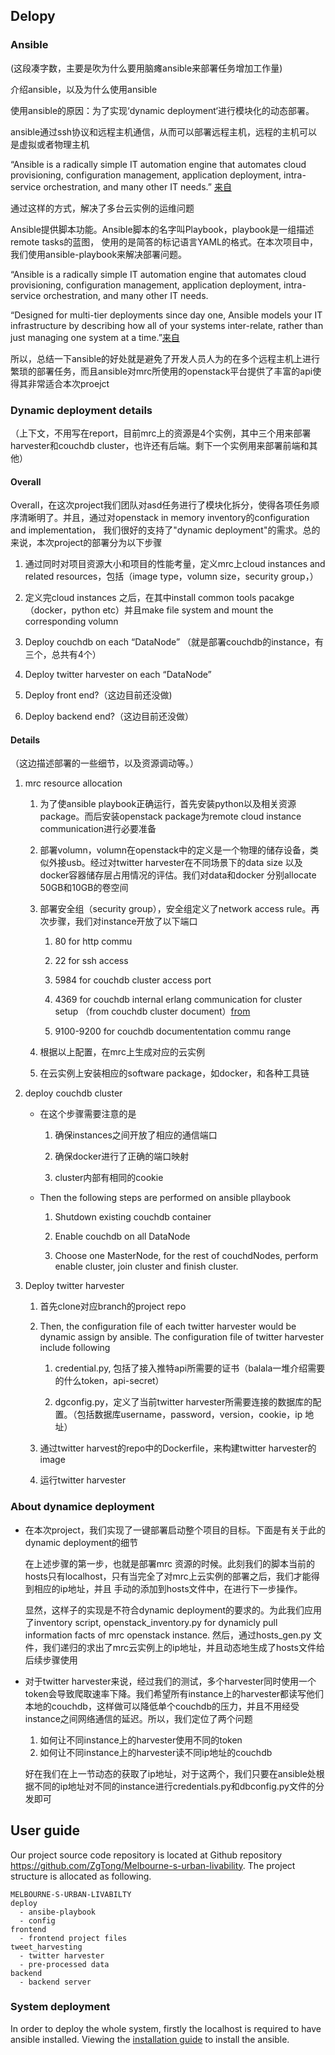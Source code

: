 


## Delopy 
### Ansible

(这段凑字数，主要是吹为什么要用脑瘫ansible来部署任务增加工作量)

介绍ansible，以及为什么使用ansible

使用ansible的原因：为了实现‘dynamic deployment‘进行模块化的动态部署。

ansible通过ssh协议和远程主机通信，从而可以部署远程主机，远程的主机可以是虚拟或者物理主机

“Ansible is a radically simple IT automation engine that automates cloud provisioning, configuration management, application deployment, intra-service orchestration, and many other IT needs.” [来自](https://www.ansible.com/overview/how-ansible-works?hsLang=en-us)

通过这样的方式，解决了多台云实例的运维问题

Ansible提供脚本功能。Ansible脚本的名字叫Playbook，playbook是一组描述remote tasks的蓝图， 使用的是简答的标记语言YAML的格式。在本次项目中，我们使用ansible-playbook来解决部署问题。

“Ansible is a radically simple IT automation engine that automates cloud provisioning, configuration management, application deployment, intra-service orchestration, and many other IT needs.

“Designed for multi-tier deployments since day one, Ansible models your IT infrastructure by describing how all of your systems inter-relate, rather than just managing one system at a time.”[来自](https://www.ansible.com/overview/how-ansible-works?hsLang=en-us)

所以，总结一下ansible的好处就是避免了开发人员人为的在多个远程主机上进行繁琐的部署任务，而且ansible对mrc所使用的openstack平台提供了丰富的api使得其非常适合本次proejct

### Dynamic deployment details

（上下文，不用写在report，目前mrc上的资源是4个实例，其中三个用来部署harvester和couchdb cluster，也许还有后端。剩下一个实例用来部署前端和其他）

#### Overall
Overall，在这次project我们团队对asd任务进行了模块化拆分，使得各项任务顺序清晰明了。并且，通过对openstack in memory inventory的configuration and implementation， 我们很好的支持了"dynamic deployment"的需求。总的来说，本次project的部署分为以下步骤

1. 通过同时对项目资源大小和项目的性能考量，定义mrc上cloud instances and related resources，包括（image type，volumn size，security group，）

2. 定义完cloud instances 之后，在其中install common tools pacakge （docker，python etc）并且make file system and mount the corresponding volumn
3. Deploy couchdb on each “DataNode” （就是部署couchdb的instance，有三个，总共有4个）
4. Deploy twitter harvester on each “DataNode”

5. Deploy front end?（这边目前还没做)
6. Deploy backend end?（这边目前还没做）


#### Details

（这边描述部署的一些细节，以及资源调动等。）

1. mrc resource allocation
   1. 为了使ansible playbook正确运行，首先安装python以及相关资源package。而后安装openstack package为remote cloud instance communication进行必要准备
   
   2. 部署volumn，volumn在openstack中的定义是一个物理的储存设备，类似外接usb。经过对twitter harvester在不同场景下的data size 以及docker容器储存层占用情况的评估。我们对data和docker 分别allocate 50GB和10GB的卷空间
   
   3. 部署安全组（security group），安全组定义了network access rule。再次步骤，我们对instance开放了以下端口
      1. 80 for http commu
   
      2. 22 for ssh access
   
      3. 5984 for couchdb cluster access port

      4. 4369 for couchdb internal erlang communication for cluster setup （from couchdb cluster document）[from](https://docs.couchdb.org/en/3.2.0/setup/cluster.html)
   
      5. 9100-9200 for couchdb documententation commu range
   4. 根据以上配置，在mrc上生成对应的云实例

   5. 在云实例上安装相应的software package，如docker，和各种工具链

2. deploy couchdb cluster
    - 在这个步骤需要注意的是
      1. 确保instances之间开放了相应的通信端口
   
      2. 确保docker进行了正确的端口映射
   
      3. cluster内部有相同的cookie
    
    - Then the following steps are performed on ansible pllaybook

      1. Shutdown existing couchdb container 
   
      2. Enable couchdb on all DataNode
   
      3. Choose one MasterNode, for the rest of couchdNodes, perform enable cluster, join cluster and finish cluster. 

3. Deploy twitter harvester
    1. 首先clone对应branch的project repo
   
    2. Then, the configuration file of each twitter harvester would be dynamic assign by ansible. The configuration file of twitter harvester include following
       1. credential.py, 包括了接入推特api所需要的证书（balala一堆介绍需要的什么token，api-secret）
   
       2. dgconfig.py，定义了当前twitter harvester所需要连接的数据库的配置。（包括数据库username，password，version，cookie，ip 地址）
   
    3. 通过twitter harvest的repo中的Dockerfile，来构建twitter harvester的image
   
    4. 运行twitter harvester
    
### About dynamice deployment
- 
    在本次project，我们实现了一键部署启动整个项目的目标。下面是有关于此的dynamic deployment的细节

    在上述步骤的第一步，也就是部署mrc 资源的时候。此刻我们的脚本当前的hosts只有localhost，只有当完全了对mrc上云实例的部署之后，我们才能得到相应的ip地址，并且
    手动的添加到hosts文件中，在进行下一步操作。

    显然，这样子的实现是不符合dynamic deployment的要求的。为此我们应用了inventory script, openstack_inventory.py for dynamicly pull information facts of mrc openstack instance. 然后，通过hosts_gen.py 文件，我们递归的求出了mrc云实例上的ip地址，并且动态地生成了hosts文件给后续步骤使用


- 对于twitter harvester来说，经过我们的测试，多个harvester同时使用一个token会导致爬取速率下降。我们希望所有instance上的harvester都读写他们本地的couchdb，这样做可以降低单个couchdb的压力，并且不用经受instance之间网络通信的延迟。所以，我们定位了两个问题
    1. 如何让不同instance上的harvester使用不同的token
    2. 如何让不同instance上的harvester读不同ip地址的couchdb
   
   好在我们在上一节动态的获取了ip地址，对于这两个，我们只要在ansible处根据不同的ip地址对不同的instance进行credentials.py和dbconfig.py文件的分发即可



## User guide

Our project source code repository is located at Github repository https://github.com/ZgTong/Melbourne-s-urban-livability. The project structure is allocated as following.

```
MELBOURNE-S-URBAN-LIVABILTY
deploy
  - ansibe-playbook
  - config
frontend
  - frontend project files
tweet_harvesting
  - twitter harvester
  - pre-processed data
backend
  - backend server
```

### System deployment
In order to deploy the whole system, firstly the localhost is required to have ansible installed. Viewing the [installation guide](https://docs.ansible.com/ansible/latest/installation_guide/intro_installation.html) to install the ansible.








